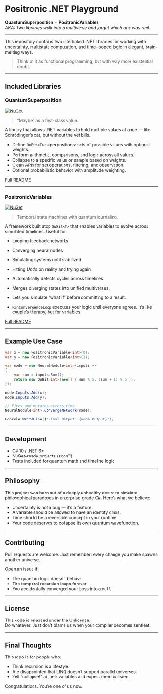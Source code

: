 # Positronic .NET Playground  
**QuantumSuperposition** + **PositronicVariables**  
_AKA: Two libraries walk into a multiverse and forget which one was real._

---

This repository contains two interlinked .NET libraries for working with uncertainty, multistate computation, and time-looped logic in elegant, brain-melting ways.

> Think of it as functional programming, but with way more existential doubt.

---

##  Included Libraries

###  QuantumSuperposition
[![NuGet](https://img.shields.io/nuget/v/QuantumSuperposition.svg)](https://www.nuget.org/packages/QuantumSuperposition)

> “Maybe” as a first-class value.

A library that allows .NET variables to hold multiple values at once — like Schrödinger’s cat, but without the vet bills.

- Define `QuBit<T>` superpositions: sets of possible values with optional weights.
- Perform arithmetic, comparisons, and logic across all values.
- Collapse to a specific value or sample based on weights.
- Clean APIs for set operations, filtering, and observation.
- Optional probabilistic behavior with amplitude weighting.

 [Full README](QuantumSuperposition/readme.md)

---

### PositronicVariables
[![NuGet](https://img.shields.io/nuget/v/PositronicVariables.svg)](https://www.nuget.org/packages/PositronicVariables)

> Temporal state machines with quantum journaling.

A framework built atop `QuBit<T>` that enables variables to evolve across simulated timelines. Useful for:

- Looping feedback networks
- Converging neural nodes
- Simulating systems until stabilized
- Hitting *Undo* on reality and trying again

- Automatically detects cycles across timelines.
- Merges diverging states into unified multiverses.
- Lets you simulate “what if” before committing to a result.
- `RunConvergenceLoop` executes your logic until everyone agrees. It’s like couple’s therapy, but for variables.

[Full README](PositronicVariables/readme.md)

---

##  Example Use Case

```csharp
var x = new PositronicVariable<int>(0);
var y = new PositronicVariable<int>(1);

var node = new NeuralNodule<int>(inputs =>
{
    var sum = inputs.Sum();
    return new QuBit<int>(new[] { sum % 5, (sum + 1) % 5 });
});

node.Inputs.Add(x);
node.Inputs.Add(y);

// Fires and mutates across time
NeuralNodule<int>.ConvergeNetwork(node);

Console.WriteLine($"Final Output: {node.Output}");
```

---

## Development

- C# 10 / .NET 6+
- NuGet-ready projects (soon™)
- Tests included for quantum math and timeline logic

---

## Philosophy

This project was born out of a deeply unhealthy desire to simulate philosophical paradoxes in enterprise-grade C#. Here’s what we believe:

- Uncertainty is not a bug — it’s a feature.
- A variable should be allowed to have an identity crisis.
- Time should be a reversible concept in your runtime.
- Your code deserves to collapse its own quantum wavefunction.

---

## Contributing

Pull requests are welcome. Just remember: every change you make spawns another universe.

Open an issue if:

- The quantum logic doesn't behave
- The temporal recursion loops forever
- You accidentally converged your boss into a `null`

---

## License

This code is released under the [Unlicense](https://unlicense.org/).  
Do whatever. Just don’t blame us when your compiler becomes sentient.

---

## Final Thoughts

This repo is for people who:

- Think recursion is a lifestyle.
- Are disappointed that LINQ doesn't support parallel universes.
- Yell “collapse!” at their variables and expect them to listen.

Congratulations. You’re one of us now.
